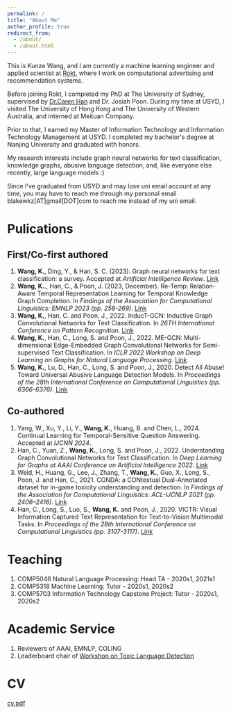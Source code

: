 ```yaml
---
permalink: /
title: "About Me"
author_profile: true
redirect_from: 
  - /about/
  - /about.html
---
```


This is Kunze Wang, and I am currently a machine learning engineer and applied scientist at [Rokt](https://www.rokt.com/), where I work on computational advertising and recommendation systems.

Before joining Rokt, I completed my PhD at The University of Sydney, supervised by [Dr.Caren Han](https://drcarenhan.github.io/) and Dr. Josiah Poon. During my time at USYD, I visited The University of Hong Kong and The University of Western Australia, and interned at Meituan Company.

Prior to that, I earned my Master of Information Technology and Information Technology Management at USYD. I completed my bachelor's degree at Nanjing University and graduated with honors.

My research interests include graph neural networks for text classification, knowledge graphs, abusive language detection, and, like everyone else recently, large language models :)

Since I've graduated from USYD and may lose uni email account at any time, you may have to reach me through my personal email blakewkz[AT]gmail[DOT]com to reach me instead of my uni email.

Pulications
======

First/Co-first authored
------

1. **Wang, K.**, Ding, Y., & Han, S. C. (2023). Graph neural networks for text classification: a survey. Accepted at *Artificial Intelligence Review*. [Link](https://arxiv.org/pdf/2304.11534)
2. **Wang, K.**., Han, C., & Poon, J. (2023, December). Re-Temp: Relation-Aware Temporal Representation Learning for Temporal Knowledge Graph Completion. In *Findings of the Association for Computational Linguistics: EMNLP 2023 (pp. 258-269)*. [Link](https://aclanthology.org/2023.findings-emnlp.20/)
3. **Wang, K.**, Han, C. and Poon, J., 2022. InducT-GCN: Inductive Graph Convolutional Networks for Text Classification. In *26TH International Conference on Pattern Recognition*. [Link](https://ieeexplore.ieee.org/abstract/document/9956075/)
4. **Wang, K.**, Han, C., Long, S. and Poon, J., 2022. ME-GCN: Multi-dimensional Edge-Embedded Graph Convolutional Networks for Semi-supervised Text Classification. In *ICLR 2022 Workshop on Deep Learning on Graphs for Natural Language Processing*. [Link](https://openreview.net/pdf?id=S8mgEw6SbG5)
5. **Wang, K.**, Lu, D., Han, C., Long, S. and Poon, J., 2020. Detect All Abuse! Toward Universal Abusive Language Detection Models. In *Proceedings of the 28th International Conference on Computational Linguistics (pp. 6366-6376)*. [Link](https://aclanthology.org/2020.coling-main.560/)

Co-authored
-------

1. Yang, W., Xu, Y., Li, Y., **Wang, K.**, Huang, B. and Chen, L., 2024. Continual Learning for Temporal-Sensitive Question Answering. Accepted at *IJCNN 2024*.
2. Han, C., Yuan, Z., **Wang, K.**, Long, S. and Poon, J., 2022. Understanding Graph Convolutional Networks for Text Classification. In *Deep Learning for Graphs at AAAI Conference on Artificial Intelligence 2022*. [Link](https://arxiv.org/pdf/2203.16060)
3. Weld, H., Huang, G., Lee, J., Zhang, T., **Wang, K.**, Guo, X., Long, S., Poon, J. and Han, C., 2021. CONDA: a CONtextual Dual-Annotated dataset for in-game toxicity understanding and detection. In *Findings of the Association for Computational Linguistics: ACL-IJCNLP 2021 (pp. 2406–2416)*. [Link](https://aclanthology.org/2021.findings-acl.213/)
4. Han, C., Long, S., Luo, S., **Wang, K.** and Poon, J., 2020. VICTR: Visual Information Captured Text Representation for Text-to-Vision Multimodal Tasks. In *Proceedings of the 28th International Conference on Computational Linguistics (pp. 3107-3117)*. [Link](https://aclanthology.org/2020.coling-main.277/)

Teaching
======
1. COMP5046 Natural Language Processing: Head TA - 2020s1, 2021s1
2. COMP5318 Machine Learning: Tutor - 2020s1, 2020s2
3. COMP5703 Information Technology Capstone Project: Tutor - 2020s1, 2020s2

Academic Service
======
1. Reviewers of AAAI, EMNLP, COLING
2. Leaderboard chair of [Workshop on Toxic Language Detection](https://tld2022.github.io/)

CV
======
[cv.pdf](/files/Kunze_Wang_Resume.pdf)
